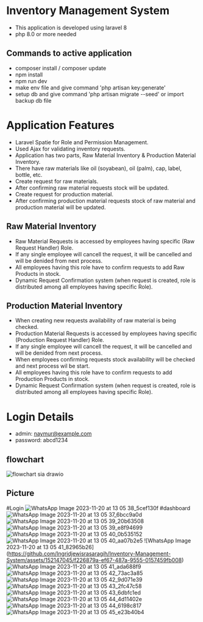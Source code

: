 
# Inventory Management System

-   This application is developed using laravel 8
-   php 8.0 or more needed

## Commands to active application

-   composer install / composer update
-   npm install
-   npm run dev
-   make env file and give command 'php artisan key:generate'
-   setup db and give command 'php artisan migrate --seed' or import backup db file

# Application Features

-   Laravel Spatie for Role and Permission Management.
-   Used Ajax for validating inventory requests.
-   Application has two parts, Raw Material Inventory & Production Material Inventory.
-   There have raw materials like oil (soyabean), oil (palm), cap, label, bottle, etc.
-   Create request for raw materials.
-   After confirming raw material requests stock will be updated.
-   Create request for production material.
-   After confirming production material requests stock of raw material and production material will be updated.

## Raw Material Inventory

-   Raw Material Requests is accessed by employees having specific (Raw Request Handler) Role.
-   If any single employee will cancell the request, it will be cancelled and will be denided from next process.
-   All employees having this role have to confirm requests to add Raw Products in stock.
-   Dynamic Request Confirmation system (when request is created, role is distributed among all employees having specific Role).

## Production Material Inventory

-   When creating new requests availability of raw material is being checked.
-   Production Material Requests is accessed by employees having specific (Production Request Handler) Role.
-   If any single employee will cancell the request, it will be cancelled and will be denided from next process.
-   When employees confirming requests stock availability will be checked and next process wil be start.
-   All employees having this role have to confirm requests to add Production Products in stock.
-   Dynamic Request Confirmation system (when request is created, role is distributed among all employees having specific Role).

# Login Details

-   admin: naymur@example.com
-   password: abcd1234

 ## flowchart
 ![flowchart sia drawio](https://github.com/Ingridjewisrasaragih/Inventory-Management-System/assets/152147045/0de2020a-5b31-4a71-896a-336ea616de65)

 ## Picture
#Login
 ![WhatsApp Image 2023-11-20 at 13 05 38_5cef130f](https://github.com/Ingridjewisrasaragih/Inventory-Management-System/assets/152147045/3d00556e-0804-41cc-8bba-3063ee7e6633)
 #dashboard
 ![WhatsApp Image 2023-11-20 at 13 05 37_6bcc9a0d](https://github.com/Ingridjewisrasaragih/Inventory-Management-System/assets/152147045/87cd7323-463f-4cb9-a637-38443fa7d8f2)
 ![WhatsApp Image 2023-11-20 at 13 05 39_20b63508](https://github.com/Ingridjewisrasaragih/Inventory-Management-System/assets/152147045/a1d80003-1e75-4c3a-8464-01c46b7611ba)
 ![WhatsApp Image 2023-11-20 at 13 05 39_e8f94699](https://github.com/Ingridjewisrasaragih/Inventory-Management-System/assets/152147045/ce22679d-9597-4d94-9e8b-ea7b1eb742cb)
 ![WhatsApp Image 2023-11-20 at 13 05 40_0b535152](https://github.com/Ingridjewisrasaragih/Inventory-Management-System/assets/152147045/80c970b4-e444-42be-8986-f2374afb4bf5)
![WhatsApp Image 2023-11-20 at 13 05 40_aa07b2e5](https://github.com/Ingridjewisrasaragih/Inventory-Management-System/assets/152147045/3d9e6890-0c6e-4f79-8f33-525a006998ce)
![WhatsApp Image 2023-11-20 at 13 05 41_82965b26]
(https://github.com/Ingridjewisrasaragih/Inventory-Management-System/assets/152147045/f226879a-ef67-487a-9555-0157459fb008)
![WhatsApp Image 2023-11-20 at 13 05 41_ada688f9](https://github.com/Ingridjewisrasaragih/Inventory-Management-System/assets/152147045/adf245f4-7b87-458b-8042-64751034cb48)
![WhatsApp Image 2023-11-20 at 13 05 42_73ac3a85](https://github.com/Ingridjewisrasaragih/Inventory-Management-System/assets/152147045/a873cf6d-7f90-40aa-aa97-10f61061c827)
![WhatsApp Image 2023-11-20 at 13 05 42_9d071e39](https://github.com/Ingridjewisrasaragih/Inventory-Management-System/assets/152147045/e566bb75-408c-4155-951b-a7707b919d34)
![WhatsApp Image 2023-11-20 at 13 05 43_2fc47c58](https://github.com/Ingridjewisrasaragih/Inventory-Management-System/assets/152147045/99e00a82-c88b-4428-9a85-e952a92bfa08)
![WhatsApp Image 2023-11-20 at 13 05 43_6dbfc1ed](https://github.com/Ingridjewisrasaragih/Inventory-Management-System/assets/152147045/49f00e0c-aa66-4f3f-ba03-4240552ed6c2)
![WhatsApp Image 2023-11-20 at 13 05 44_4d11402e](https://github.com/Ingridjewisrasaragih/Inventory-Management-System/assets/152147045/3d26f5c9-4931-41a6-96e6-cbaacbd9ea33)
![WhatsApp Image 2023-11-20 at 13 05 44_6198c817](https://github.com/Ingridjewisrasaragih/Inventory-Management-System/assets/152147045/ed1922f1-9e66-4c65-abad-caae2ba77232)
![WhatsApp Image 2023-11-20 at 13 05 45_e23b40b4](https://github.com/Ingridjewisrasaragih/Inventory-Management-System/assets/152147045/a522d7a6-aa05-4ab0-9b83-db48f2c546eb)









 


 

 

